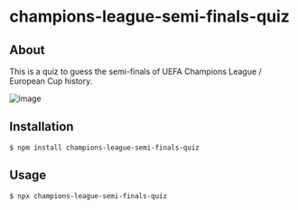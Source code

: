 # champions-league-semi-finals-quiz

## About

This is a quiz to guess the semi-finals of UEFA Champions League / European Cup history.

![image](https://user-images.githubusercontent.com/46841037/227509743-a9e8273a-563f-46f3-b4ea-4d77c8db7883.png)



## Installation

```
$ npm install champions-league-semi-finals-quiz
```

## Usage

```
$ npx champions-league-semi-finals-quiz
```
